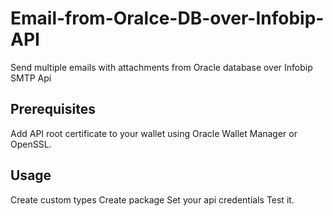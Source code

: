 # Email-from-Oralce-DB-over-Infobip-API
Send multiple emails with attachments from Oracle database over Infobip SMTP Api

## Prerequisites

Add API root certificate to your wallet using Oracle Wallet Manager or OpenSSL.

## Usage
Create custom types
Create package
Set your api credentials
Test it.

